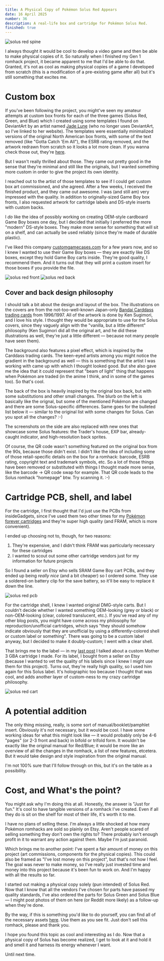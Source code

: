 ```yaml
---
title: A Physical Copy of Pokémon Solus Red Appears
date: 16 April 2025
number: 36
description: A real-life box and cartridge for Pokémon Solus Red.
finished: true
---
```


![solus red spine](../assets/images/physical-solus/solus-red-spine.jpeg "solus red spine")

I always thought it would be cool to develop a video game and then be able to make physical copies of it. So naturally when I finished my Gen 1 romhack project, it became apparent to me that I'd be able to do that. Granted, it's not as cool as making physical copies of a game I developed from scratch (this is a modification of a pre-existing game after all) but it's still something that excites me.

# Custom box

If you've been following the project, you might've seen my amateur attempts at custom box fronts for each of the three games (Solus Red, Green, and Blue) which I created using some templates I found on DeviantArt by an artist named [Jade Lune](https://systemrift.com/) (who no longer uses DeviantArt, so I've linked to her website). The templates were essentially minimalized versions of the original North American box fronts, with some of the text removed (like "Gotta Catch 'Em All"), the ESRB rating removed, and the artwork redrawn from scratch so it looks a lot more clean. If you wanna check those out, they're [here](https://github.com/Dechrissen/poke-solus-rgb/tree/master/physical/old).

But I wasn't really thrilled about those. They came out pretty good in the sense that they're minimal and still like the originals, but I wanted something more custom in order to give the project its own identity.

I reached out to the artist of those templates to see if I could get custom box art commissioned, and she agreed. After a few weeks, I received the finished product, and they came out awesome. I was (and still am) very impressed with the quality. In addition to originally-sized Game Boy box fronts, I also requested artwork for cartridge labels and DS-style inserts with custom backs.

I _do_ like the idea of possibly working on creating OEM-style cardboard Game Boy boxes one day, but I decided that initially I preferred the more "modern" DS-style boxes. They make more sense for something that will sit on a shelf, and can actually be used reliably (since they're made of durable plastic).

I've liked this company [customgamecases.com](https://www.customgamecases.com/) for a few years now, and so I knew I wanted to use their Game Boy boxes — they are exactly like DS boxes, except they hold Game Boy carts inside. They're good quality, I recommend them. And it turns out that they will print a custom insert for those boxes if you provide the file.

![solus red front](../assets/images/physical-solus/solus-red-front.jpeg "solus red front")
![solus red back](../assets/images/physical-solus/solus-red-back.jpeg "solus red back")

## Cover and back design philosophy

I should talk a bit about the design and layout of the box. The illustrations on the covers are from the not-too-well-known Japan-only [Bandai Carddass trading cards](https://m.bulbapedia.bulbagarden.net/wiki/Pocket_Monsters_Carddass_Trading_Cards) from 1996/1997. All of the artwork is done by Ken Sugimori, and I love his style. I thought they would be appropriate to use for the Solus covers, since they vaguely align with the "vanilla, but a little different" philosophy (Ken Sugimori did all the original art, and he did these illustrations as well, they're just a little different — because not many people have seen them).

The background also features a pixel effect, which is inspired by the Carddass trading cards. The keen-eyed artists among you might notice the gradient in the background as well — this is something that the artist I was working with came up with which I thought looked good. But she also gave me the idea that it could represent that "beam of light" thing that happens when Pokémon are traded (in the anime I think, and in some of the games too). So that's cool.

The back of the box is heavily inspired by the original box back, but with some substitutions and other small changes. The blurb on the left is basically like the orignal, but some of the mentioned Pokémon are changed and there are some Solus-specific differences. Same goes for the bulleted list below it — similar to the original list with some changes for Solus. Can you spot all the changes? :-)

The screenshots on the side are also replaced with new ones that showcase some Solus features: the Trader's house, EXP bar, already-caught indicator, and high-resolution back sprites.

Of course, the QR code wasn't something featured on the original box from the 90s, because those didn't exist. I didn't like the idea of including some of those retail-specific details on the box for a romhack: barcode, ESRB rating, copyright text and trademark symbols, etc. So a lot of those things have been removed or substituted with things I thought made more sense, like the barcode → QR code swap for example. That QR code leads to the Solus romhack "homepage" btw. Try scanning it. :-)

# Cartridge PCB, shell, and label

For the cartridge, I first thought that I'd just use the PCBs from insideGadgets, since I've used them two other times for my [Pokémon forever cartridges](https://www.derekandersen.net/blog/pokemon-forever-cartridges) and they're super high quality (and FRAM, which is more convenient).

I ended up choosing not to, though, for two reasons:
1. They're expensive, and I didn't think FRAM was particularly necessary for these cartridges
2. I wanted to scout out some other cartridge vendors just for my information for future projects

So I found a seller on Etsy who sells SRAM Game Boy cart PCBs, and they ended up being _really nice_ (and a bit cheaper) so I ordered some. They use a soldered-on battery clip for the save battery, so it'll be easy to replace it down the line.

![solus red pcb](../assets/images/physical-solus/solus-red-pcb.jpeg "solus red pcb")

For the cartridge shell, I knew I wanted original DMG-style carts. But I couldn't decide whether I wanted something OEM-looking (grey or black) or non-OEM-looking (clear, colored translucent, etc.). If you've read any of my other blog posts, you might have come across my philosophy for reproduction/unofficial cartridges, which says "they should somehow indicate obviously that they are unofficial by using a differently-colored shell or custom label or something". There was going to be a custom label anyway, but I decided to make it doubly-custom; I went with a clear shell.

That brings me to the label — in my [last post](https://www.derekandersen.net/blog/mother-3-cartridge) I talked about a custom Mother 3 GBA cartridge I made. For its label, I bought from a seller on Etsy (because I wanted to vet the quality of his labels since I knew I might use them for this project). Turns out, they're really high quality, so I used him again for this Solus label. It's holographic too because I thought that was cool, and adds another layer of custom-ness to my crazy cartridge philosophy.

![solus red cart](../assets/images/physical-solus/solus-red-cart.jpeg "solus red cart")

# A potential addition

The only thing missing, really, is some sort of manual/booklet/pamphlet insert. Obviously it's not necessary, but it would be cool. I have some working ideas for what this might look like — it would probably only be 4-6 "pages" (or 2-3 front and back) in bifold or trifold form. It wouldn't be exactly like the original manual for Red/Blue; it would be more like an overview of all the changes in the romhack, a list of new features, etcetera. But it would take design and style inspiration from the original manual.

I'm not 100% sure that I'll follow through on this, but it's on the table as a possibility.

# Cost, and What's the point?

You might ask why I'm doing this at all. Honestly, the answer is "Just for fun." It's cool to have tangible versions of a romhack I've created. Even if all they do is sit on the shelf for most of their life, it's worth it to me.

I have no plans of selling these. I'm always a little shocked at how many Pokémon romhacks are sold so plainly on Etsy. Aren't people scared of selling something they don't own the rights to? There probably isn't enough profit in it to warrant any action against them. Maybe I'm just paranoid.

Which brings me to another point: I've spent a fair amount of money on this project (art commissions, components for the physical copies). This could also be framed as "I've lost money on this project", but that's not how I feel. The goal was never to make money, so I've really just invested time and money into this project because it's been fun to work on. And I'm happy with all the results so far.

I started out making a physical copy solely (pun intended) of Solus Red. Now that I know that all the vendors I've chosen for parts have passed my quality standards, I've also ordered the parts for Solus Green and Solus Blue — I might post photos of them on here (or Reddit more likely) as a follow-up when they're done.

By the way, if this is something you'd like to do yourself, you can find all of the necessary assets [here](https://github.com/Dechrissen/poke-solus-rgb/blob/master/physical). Use them as you see fit. Just don't sell this romhack, please and thank you.

I hope you found this topic as cool and interesting as I do. Now that a physical copy of Solus has become realized, I get to look at it and hold it and smell it and harness its energy whenever I want.

Until next time.